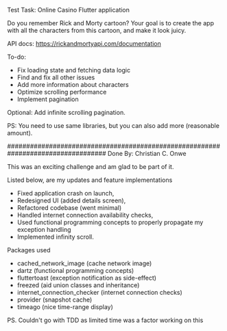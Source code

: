 Test Task: Online Casino Flutter application

Do you remember Rick and Morty cartoon?
Your goal is to create the app with all the characters from this cartoon, and make it look juicy.

API docs: https://rickandmortyapi.com/documentation

To-do:
- Fix loading state and fetching data logic
- Find and fix all other issues
- Add more information about characters
- Optimize scrolling performance
- Implement pagination


Optional:
Add infinite scrolling pagination.

PS: You need to use same libraries, but you can also add more (reasonable amount).

##################################################################################
Done By: Christian C. Onwe 

This was an exciting challenge and am glad to be part of it.

Listed below, are my updates and feature implementations
- Fixed application crash on launch,
- Redesigned UI (added details screen),
- Refactored codebase (went minimal)
- Handled internet connection availability checks,
- Used functional programming concepts to properly propagate my exception handling
- Implemented infinity scroll.

Packages used
- cached_network_image (cache network image)
- dartz (functional programming concepts)
- fluttertoast (exception notification as side-effect)
- freezed (aid union classes and inheritance)
- internet_connection_checker (internet connection checks)
- provider (snapshot cache)
- timeago (nice time-range display)

PS. Couldn't go with TDD as limited time was a factor working on this
